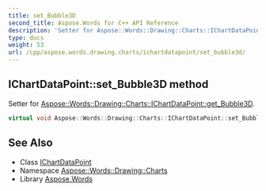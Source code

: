 ```yaml
---
title: set_Bubble3D
second_title: Aspose.Words for C++ API Reference
description: 'Setter for Aspose::Words::Drawing::Charts::IChartDataPoint::get_Bubble3D.'
type: docs
weight: 53
url: /cpp/aspose.words.drawing.charts/ichartdatapoint/set_bubble3d/
---
```

## IChartDataPoint::set_Bubble3D method


Setter for [Aspose::Words::Drawing::Charts::IChartDataPoint::get_Bubble3D](../get_bubble3d/).

```cpp
virtual void Aspose::Words::Drawing::Charts::IChartDataPoint::set_Bubble3D(bool value)=0
```

## See Also

* Class [IChartDataPoint](../)
* Namespace [Aspose::Words::Drawing::Charts](../../)
* Library [Aspose.Words](../../../)
